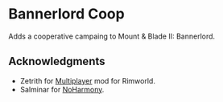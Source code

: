 # Bannerlord Coop
Adds a cooperative campaing to Mount & Blade II: Bannerlord.

## Acknowledgments
- Zetrith for [Multiplayer](https://github.com/Zetrith/Multiplayer) mod for Rimworld.
- Salminar for [NoHarmony](https://github.com/Salminar/NoHarmony).
